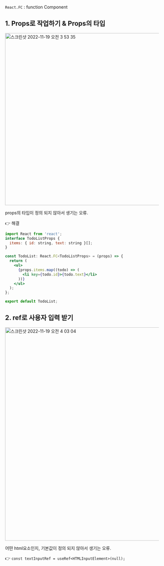 `React.FC` : function Component

## 1. Props로 작업하기 & Props의 타입

<img width="564" alt="스크린샷 2022-11-19 오전 3 53 35" src="https://user-images.githubusercontent.com/90922593/202781116-6c66bb18-f3d8-49d2-87a6-26486fd6f60c.png">

props의 타입이 정의 되지 않아서 생기는 오류.

👉 해결

```jsx
import React from 'react';
interface TodoListProps {
  items: { id: string, text: string }[];
}

const TodoList: React.FC<TodoListProps> = (props) => {
  return (
    <ul>
      {props.items.map((todo) => (
        <li key={todo.id}>{todo.text}</li>
      ))}
    </ul>
  );
};

export default TodoList;
```

## 2. ref로 사용자 입력 받기

<img width="699" alt="스크린샷 2022-11-19 오전 4 03 04" src="https://user-images.githubusercontent.com/90922593/202782760-d0d54c17-e35c-4c70-bdc6-32d875021b68.png">

어떤 html요소인지, 기본값이 정의 되지 않아서 생기는 오류.

👉 `const textInputRef = useRef<HTMLInputElement>(null);`
